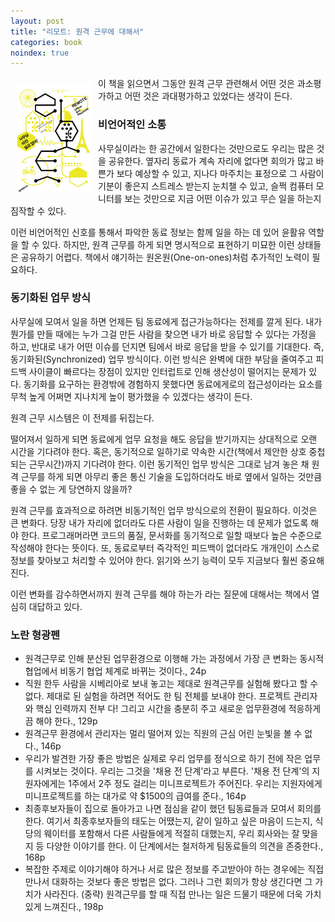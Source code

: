 ```yaml
---
layout: post
title: "리모트: 원격 근무에 대해서"
categories: book
noindex: true
---
```


<img style="float: left; margin: 10px;" src="/assets/book_cover/9788996511267.jpg" width="120px">이 책을 읽으면서 그동안 원격 근무 관련해서 어떤 것은 과소평가하고 어떤 것은 과대평가하고 있었다는 생각이 든다.

### 비언어적인 소통

사무실이라는 한 공간에서 일한다는 것만으로도 우리는 많은 것을 공유한다. 옆자리 동료가 계속 자리에 없다면 회의가 많고 바쁜가 보다 예상할 수 있고, 지나다 마주치는 표정으로 그 사람이 기분이 좋은지 스트레스 받는지 눈치챌 수 있고, 슬쩍 컴퓨터 모니터를 보는 것만으로 지금 어떤 이슈가 있고 무슨 일을 하는지 짐작할 수 있다.

이런 비언어적인 신호를 통해서 파악한 동료 정보는 함께 일을 하는 데 있어 윤활유 역할을 할 수 있다. 하지만, 원격 근무를 하게 되면 명시적으로 표현하기 미묘한 이런 상태들은 공유하기 어렵다. 책에서 얘기하는 원온원(One-on-ones)처럼 추가적인 노력이 필요하다.<!--more-->

### 동기화된 업무 방식

사무실에 모여서 일을 하면 언제든 팀 동료에게 접근가능하다는 전제를 깔게 된다. 내가 뭔가를 만들 때에는 누가 그걸 만든 사람을 찾으면 내가 바로 응답할 수 있다는 가정을 하고, 반대로 내가 어떤 이슈를 던지면 팀에서 바로 응답을 받을 수 있기를 기대한다. 즉, 동기화된(Synchronized) 업무 방식이다. 이런 방식은 완벽에 대한 부담을 줄여주고 피드백 사이클이 빠르다는 장점이 있지만 인터럽트로 인해 생산성이 떨어지는 문제가 있다. 동기화를 요구하는 환경밖에 경험하지 못했다면 동료에게로의 접근성이라는 요소를 무척 높게 어쩌면 지나치게 높이 평가했을 수 있겠다는 생각이 든다.

원격 근무 시스템은 이 전제를 뒤집는다.

떨어져서 일하게 되면 동료에게 업무 요청을 해도 응답을 받기까지는 상대적으로 오랜 시간을 기다려야 한다. 혹은, 동기적으로 일하기로 약속한 시간(책에서 제안한 상호 중첩되는 근무시간)까지 기다려야 한다. 이런 동기적인 업무 방식은 그대로 남겨 놓은 채 원격 근무를 하게 되면 아무리 좋은 통신 기술을 도입하더라도 바로 옆에서 일하는 것만큼 좋을 수 없는 게 당연하지 않을까?

원격 근무를 효과적으로 하려면 비동기적인 업무 방식으로의 전환이 필요하다. 이것은 큰 변화다. 당장 내가 자리에 없더라도 다른 사람이 일을 진행하는 데 문제가 없도록 해야 한다. 프로그래머라면 코드의 품질, 문서화를 동기적으로 일할 때보다 높은 수준으로 작성해야 한다는 뜻이다. 또, 동료로부터 즉각적인 피드백이 없더라도 개개인이 스스로 정보를 찾아보고 처리할 수 있어야 한다. 읽기와 쓰기 능력이 모두 지금보다 훨씬 중요해진다.

이런 변화를 감수하면서까지 원격 근무를 해야 하는가 라는 질문에 대해서는 책에서 열심히 대답하고 있다.

### 노란 형광펜

- 원격근무로 인해 분산된 업무환경으로 이행해 가는 과정에서 가장 큰 변화는 동시적 협업에서 비동기 협업 체계로 바뀌는 것이다., 24p
- 직원 한두 사람을 시베리아로 보내 놓고는 제대로 원격근무를 실험해 봤다고 할 수 없다. 제대로 된 실험을 하려면 적어도 한 팀 전체를 보내야 한다. 프로젝트 관리자와 핵심 인력까지 전부 다! 그리고 시간을 충분히 주고 새로운 업무환경에 적응하게끔 해야 한다., 129p
- 원격근무 환경에서 관리자는 멀리 떨어져 있는 직원의 근심 어린 눈빛을 볼 수 없다., 146p
- 우리가 발견한 가장 좋은 방법은 실제로 우리 업무를 정식으로 하기 전에 작은 업무를 시켜보는 것이다. 우리는 그것을 '채용 전 단계'라고 부른다. '채용 전 단계'의 지원자에게는 1주에서 2주 정도 걸리는 미니프로젝트가 주어진다. 우리는 지원자에게 미니프로젝트를 하는 대가로 약 $1500의 급여를 준다., 164p
- 최종후보자들이 집으로 돌아가고 나면 점심을 같이 했던 팀동료들과 모여서 회의를 한다. 여기서 최종후보자들의 태도는 어땠는지, 같이 일하고 싶은 마음이 드는지, 식당의 웨이터를 포함해서 다른 사람들에게 적절히 대했는지, 우리 회사와는 잘 맞을지 등 다양한 이야기를 한다. 이 단계에서는 철저하게 팀동료들의 의견을 존중한다., 168p
- 복잡한 주제로 이야기해야 하거나 서로 많은 정보를 주고받아야 하는 경우에는 직접 만나서 대화하는 것보다 좋은 방법은 없다. 그러나 그런 회의가 항상 생긴다면 그 가치가 사라진다. (중략) 원격근무를 할 때 직접 만나는 일은 드물기 때문에 더욱 가치 있게 느껴진다., 198p